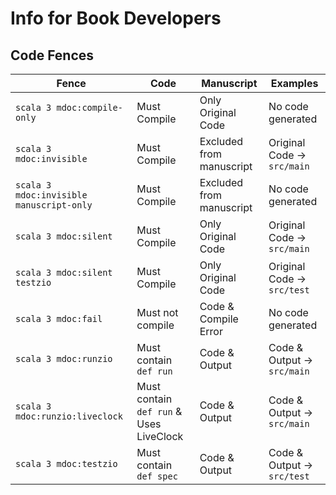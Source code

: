 # Info for Book Developers

## Code Fences

| Fence                                    | Code                                    | Manuscript               | Examples                    |
|------------------------------------------|-----------------------------------------|--------------------------|-----------------------------|
| `scala 3 mdoc:compile-only`              | Must Compile                            | Only Original Code       | No code generated           |
| `scala 3 mdoc:invisible`                 | Must Compile                            | Excluded from manuscript | Original Code -> `src/main` |
| `scala 3 mdoc:invisible manuscript-only` | Must Compile                            | Excluded from manuscript | No code generated           |
| `scala 3 mdoc:silent`                    | Must Compile                            | Only Original Code       | Original Code -> `src/main` |
| `scala 3 mdoc:silent testzio`            | Must Compile                            | Only Original Code       | Original Code -> `src/test` |
| `scala 3 mdoc:fail`                      | Must not compile                        | Code & Compile Error     | No code generated           |
| `scala 3 mdoc:runzio`                    | Must contain `def run`                  | Code & Output            | Code & Output -> `src/main` |
| `scala 3 mdoc:runzio:liveclock`          | Must contain `def run` & Uses LiveClock | Code & Output            | Code & Output -> `src/main` |
| `scala 3 mdoc:testzio`                   | Must contain `def spec`                 | Code & Output            | Code & Output -> `src/test` |
